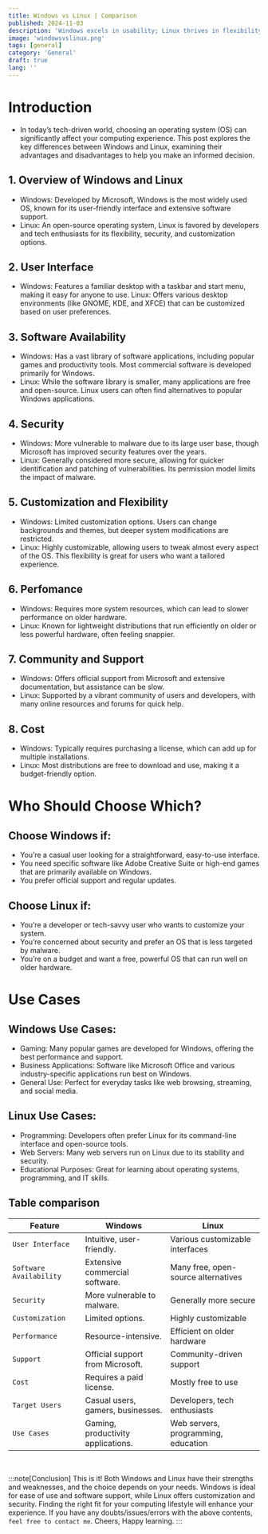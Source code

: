 ```yaml
---
title: Windows vs Linux | Comparison
published: 2024-11-03
description: 'Windows excels in usability; Linux thrives in flexibility.'
image: 'windowsvslinux.png'
tags: [general]
category: 'General'
draft: true 
lang: ''
---
```


# Introduction
- In today’s tech-driven world, choosing an operating system (OS) can significantly affect your computing experience. This post explores the key differences between Windows and Linux, examining their advantages and disadvantages to help you make an informed decision.


## 1. Overview of Windows and Linux
- Windows: Developed by Microsoft, Windows is the most widely used OS, known for its user-friendly interface and extensive software support.
- Linux: An open-source operating system, Linux is favored by developers and tech enthusiasts for its flexibility, security, and customization options.

## 2. User Interface
- Windows: Features a familiar desktop with a taskbar and start menu, making it easy for anyone to use.
Linux: Offers various desktop environments (like GNOME, KDE, and XFCE) that can be customized based on user preferences.

## 3. Software Availability
- Windows: Has a vast library of software applications, including popular games and productivity tools. Most commercial software is developed primarily for Windows.
- Linux: While the software library is smaller, many applications are free and open-source. Linux users can often find alternatives to popular Windows applications.

## 4. Security
- Windows: More vulnerable to malware due to its large user base, though Microsoft has improved security features over the years.
- Linux: Generally considered more secure, allowing for quicker identification and patching of vulnerabilities. Its permission model limits the impact of malware.

## 5. Customization and Flexibility
- Windows: Limited customization options. Users can change backgrounds and themes, but deeper system modifications are restricted.
- Linux: Highly customizable, allowing users to tweak almost every aspect of the OS. This flexibility is great for users who want a tailored experience.

## 6. Perfomance
- Windows: Requires more system resources, which can lead to slower performance on older hardware.
- Linux: Known for lightweight distributions that run efficiently on older or less powerful hardware, often feeling snappier.

## 7. Community and Support
- Windows: Offers official support from Microsoft and extensive documentation, but assistance can be slow.
- Linux: Supported by a vibrant community of users and developers, with many online resources and forums for quick help.

## 8. Cost
- Windows: Typically requires purchasing a license, which can add up for multiple installations.
- Linux: Most distributions are free to download and use, making it a budget-friendly option.

# Who Should Choose Which?
## Choose Windows if:

- You’re a casual user looking for a straightforward, easy-to-use interface.
- You need specific software like Adobe Creative Suite or high-end games that are primarily available on Windows.
- You prefer official support and regular updates.

## Choose Linux if:

- You’re a developer or tech-savvy user who wants to customize your system.
- You’re concerned about security and prefer an OS that is less targeted by malware.
- You’re on a budget and want a free, powerful OS that can run well on older hardware.

# Use Cases
## Windows Use Cases:
- Gaming: Many popular games are developed for Windows, offering the best performance and support.
- Business Applications: Software like Microsoft Office and various industry-specific applications run best on Windows.
- General Use: Perfect for everyday tasks like web browsing, streaming, and social media.
## Linux Use Cases:
- Programming: Developers often prefer Linux for its command-line interface and open-source tools.
- Web Servers: Many web servers run on Linux due to its stability and security.
- Educational Purposes: Great for learning about operating systems, programming, and IT skills.

## Table comparison

| Feature     | Windows                                         | Linux |
|---------------|-----------------------------------------------|-------------|
| `User Interface`         | Intuitive, user-friendly.          | Various customizable interfaces     |
| `Software Availability`  | Extensive commercial software.     | Many free, open-source alternatives |
| `Security`               | More vulnerable to malware.        | Generally more secure               |
| `Customization`          | Limited options.                   | Highly customizable                 |
| `Performance`            | Resource-intensive.                | Efficient on older hardware         |
| `Support`                | Official support from Microsoft.   | Community-driven support            |
| `Cost`                   | Requires a paid license.           | Mostly free to use                  |
| `Target Users`           | Casual users, gamers, businesses.  | Developers, tech enthusiasts        |
| `Use Cases`              | Gaming, productivity applications. | Web servers, programming, education |


<br>

:::note[Conclusion]
This is it! Both Windows and Linux have their strengths and weaknesses, and the choice depends on your needs. Windows is ideal for ease of use and software support, while Linux offers customization and security. Finding the right fit for your computing lifestyle will enhance your experience. If you have any doubts/issues/errors with the above contents, `feel free to contact me`. Cheers, Happy learning.
:::
